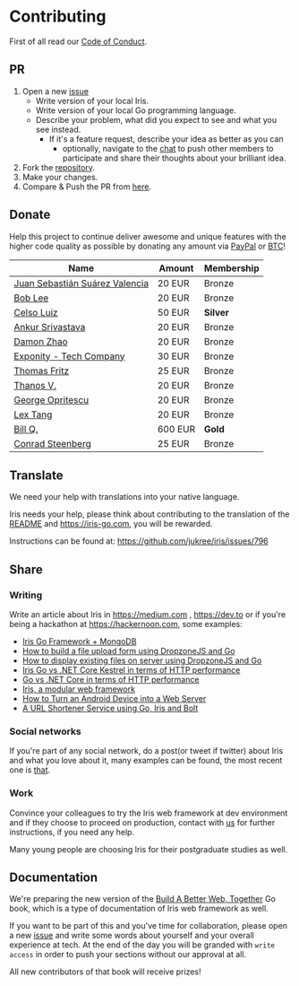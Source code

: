 # Contributing

First of all read our [Code of Conduct](https://github.com/jukree/iris/tree/master/CODE_OF_CONDUCT.md).

## PR

1. Open a new [issue](https://github.com/jukree/iris/issues/new)
    * Write version of your local Iris.
    * Write version of your local Go programming language.
    * Describe your problem, what did you expect to see and what you see instead.
        * If it's a feature request, describe your idea as better as you can
          * optionally, navigate to the [chat](https://kataras.rocket.chat/channel/iris) to push other members to participate and share their thoughts about your brilliant idea.
2. Fork the [repository](https://github.com/jukree/iris).
3. Make your changes.
4. Compare & Push the PR from [here](https://github.com/jukree/iris/compare).

## Donate

Help this project to continue deliver awesome and unique features with the higher code quality as possible by donating any amount via [PayPal](https://www.paypal.me/kataras) or [BTC](https://iris-go.com/v8/donate)!

| Name | Amount | Membership |
| -----------|--------|--------|
| [Juan Sebastián Suárez Valencia](https://github.com/Juanses) | 20 EUR |  Bronze |
| [Bob Lee](https://github.com/li3p) | 20 EUR |  Bronze |
| [Celso Luiz](https://github.com/celsosz) | 50 EUR |  **Silver** |
| [Ankur Srivastava](https://github.com/ansrivas) | 20 EUR |  Bronze |
| [Damon Zhao](https://github.com/se77en) | 20 EUR |  Bronze |
| [Exponity - Tech Company](https://github.com/exponity) | 30 EUR |  Bronze |
| [Thomas Fritz](https://github.com/thomasfr) | 25 EUR |  Bronze |
| [Thanos V.](http://mykonosbiennale.com/) | 20 EUR |  Bronze |
| [George Opritescu](https://github.com/International) | 20 EUR |  Bronze |
| [Lex Tang](https://github.com/lexrus) | 20 EUR |  Bronze |
| [Bill Q.](https://github.com/hiveminded) | 600 EUR |  **Gold** |
| [Conrad Steenberg](https://github.com/hengestone) | 25 EUR |  Bronze |

## Translate

We need your help with translations into your native language.

Iris needs your help, please think about contributing to the translation of the [README](README.md) and https://iris-go.com, you will be rewarded.

Instructions can be found at: https://github.com/jukree/iris/issues/796

## Share

### Writing

Write an article about Iris in https://medium.com , https://dev.to or if you're being a hackathon at https://hackernoon.com, some examples:

* [Iris Go Framework + MongoDB](https://medium.com/go-language/iris-go-framework-mongodb-552e349eab9c)
* [How to build a file upload form using DropzoneJS and Go](https://hackernoon.com/how-to-build-a-file-upload-form-using-dropzonejs-and-go-8fb9f258a991)
* [How to display existing files on server using DropzoneJS and Go](https://hackernoon.com/how-to-display-existing-files-on-server-using-dropzonejs-and-go-53e24b57ba19)
* [Iris Go vs .NET Core Kestrel in terms of HTTP performance](https://hackernoon.com/iris-go-vs-net-core-kestrel-in-terms-of-http-performance-806195dc93d5)
* [Go vs .NET Core in terms of HTTP performance](https://medium.com/@kataras/go-vs-net-core-in-terms-of-http-performance-7535a61b67b8)
* [Iris, a modular web framework](https://medium.com/@corebreaker/iris-web-cd684b4685c7)
* [How to Turn an Android Device into a Web Server](https://twitter.com/ThePracticalDev/status/892022594031017988)
* [A URL Shortener Service using Go, Iris and Bolt](https://medium.com/@kataras/a-url-shortener-service-using-go-iris-and-bolt-4182f0b00ae7)

### Social networks

If you're part of any social network, do a post(or tweet if twitter) about Iris and what you love about it, many examples can be found, the most recent one is [that](https://www.facebook.com/eliaswalyba/posts/1462004807202379).

### Work

Convince your colleagues to try the Iris web framework at dev environment and if they choose to proceed on production, contact with [us](mailto:kataras2006@hotmail.com?subject=Iris%20Production) for further instructions, if you need any help.

Many young people are choosing Iris for their postgraduate studies as well.

## Documentation

We're preparing the new version of the [Build A Better Web, Together](https://github.com/kataras/build-a-better-web-together) Go book, which is a type of documentation of Iris web framework as well.

If you want to be part of this and you've time for collaboration, please open a new [issue](https://github.com/kataras/build-a-better-web-together/issues/new) and write some words about yourself and your overall experience at tech. At the end of the day you will be granded with `write access` in order to push your sections without our approval at all.

All new contributors of that book will receive prizes!